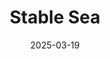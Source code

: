 ---  
layout: startup_page  
title: "Stable Sea"  
id: "stablesea.xyz"  
permalink: "/stableseastablesea.xyz03192025/"  
website: "https://www.stablesea.xyz/"  
funding_round: ""  
funding_amount: "$3.5M"  
investors: "Kindred Ventures, Ludlow Ventures, DFS Lab, The Venture Dept., The Fintech Fund"  
about: "Stable Sea provides a platform for companies to programmatically convert stablecoins into local fiat across global markets. It offers dashboard tooling, orchestration, and access to compliant liquidity to enable seamless stablecoin conversion, streamlining global treasury movements for institutions and improving cross-border payments for FinTechs."  
markets: "Fintech, Payments, Crypto, Finance, Software, Web Development, SaaS, Cryptocurrency/Blockchain, FinTech, Media and Information Services (B2B), Business/Productivity Software, Financial Software"  
hq: "San Francisco, California, United States"  
founded_year: "2024"  
linkedin: "https://www.linkedin.com/company/stablesea/"  
twitter: "https://x.com/stablesea_xyz"  
instagram: ""  
facebook: ""  
crunchbase: "https://www.crunchbase.com/organization/stable-sea"  
pitchbook: "https://pitchbook.com/profiles/company/747973-72"  

date_display: "19-Mar-2025"  
date: "2025-03-19"

# SEO Optimization  
meta_title: "Stable Sea -  Funding ($3.5M)"  
meta_description: "Stable Sea, Stable Sea provides a platform for companies to programmatically convert stablecoins into local fiat across global markets. It offers dashboard toolin..."  
meta_keywords: "Stable Sea, Fintech, Payments, Crypto, Finance, Software, Web Development, SaaS, Cryptocurrency/Blockchain, FinTech, Media and Information Services (B2B), Business/Productivity Software, Financial Software,  funding"  
canonical_url: "https://startup.projectstartups.com/stableseastablesea.xyz03192025/"  
---